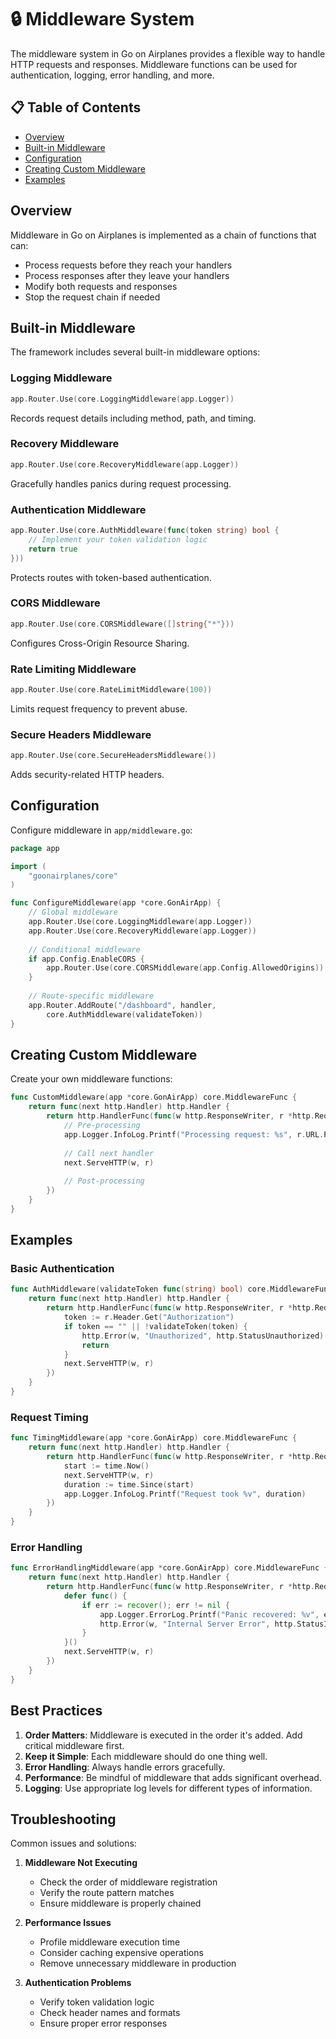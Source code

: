 # 🔒 Middleware System

The middleware system in Go on Airplanes provides a flexible way to handle HTTP requests and responses. Middleware functions can be used for authentication, logging, error handling, and more.

## 📋 Table of Contents

- [Overview](#overview)
- [Built-in Middleware](#built-in-middleware)
- [Configuration](#configuration)
- [Creating Custom Middleware](#creating-custom-middleware)
- [Examples](#examples)

## Overview

Middleware in Go on Airplanes is implemented as a chain of functions that can:
- Process requests before they reach your handlers
- Process responses after they leave your handlers
- Modify both requests and responses
- Stop the request chain if needed

## Built-in Middleware

The framework includes several built-in middleware options:

### Logging Middleware
```go
app.Router.Use(core.LoggingMiddleware(app.Logger))
```
Records request details including method, path, and timing.

### Recovery Middleware
```go
app.Router.Use(core.RecoveryMiddleware(app.Logger))
```
Gracefully handles panics during request processing.

### Authentication Middleware
```go
app.Router.Use(core.AuthMiddleware(func(token string) bool {
    // Implement your token validation logic
    return true
}))
```
Protects routes with token-based authentication.

### CORS Middleware
```go
app.Router.Use(core.CORSMiddleware([]string{"*"}))
```
Configures Cross-Origin Resource Sharing.

### Rate Limiting Middleware
```go
app.Router.Use(core.RateLimitMiddleware(100))
```
Limits request frequency to prevent abuse.

### Secure Headers Middleware
```go
app.Router.Use(core.SecureHeadersMiddleware())
```
Adds security-related HTTP headers.

## Configuration

Configure middleware in `app/middleware.go`:

```go
package app

import (
    "goonairplanes/core"
)

func ConfigureMiddleware(app *core.GonAirApp) {
    // Global middleware
    app.Router.Use(core.LoggingMiddleware(app.Logger))
    app.Router.Use(core.RecoveryMiddleware(app.Logger))
    
    // Conditional middleware
    if app.Config.EnableCORS {
        app.Router.Use(core.CORSMiddleware(app.Config.AllowedOrigins))
    }
    
    // Route-specific middleware
    app.Router.AddRoute("/dashboard", handler, 
        core.AuthMiddleware(validateToken))
}
```

## Creating Custom Middleware

Create your own middleware functions:

```go
func CustomMiddleware(app *core.GonAirApp) core.MiddlewareFunc {
    return func(next http.Handler) http.Handler {
        return http.HandlerFunc(func(w http.ResponseWriter, r *http.Request) {
            // Pre-processing
            app.Logger.InfoLog.Printf("Processing request: %s", r.URL.Path)
            
            // Call next handler
            next.ServeHTTP(w, r)
            
            // Post-processing
        })
    }
}
```

## Examples

### Basic Authentication
```go
func AuthMiddleware(validateToken func(string) bool) core.MiddlewareFunc {
    return func(next http.Handler) http.Handler {
        return http.HandlerFunc(func(w http.ResponseWriter, r *http.Request) {
            token := r.Header.Get("Authorization")
            if token == "" || !validateToken(token) {
                http.Error(w, "Unauthorized", http.StatusUnauthorized)
                return
            }
            next.ServeHTTP(w, r)
        })
    }
}
```

### Request Timing
```go
func TimingMiddleware(app *core.GonAirApp) core.MiddlewareFunc {
    return func(next http.Handler) http.Handler {
        return http.HandlerFunc(func(w http.ResponseWriter, r *http.Request) {
            start := time.Now()
            next.ServeHTTP(w, r)
            duration := time.Since(start)
            app.Logger.InfoLog.Printf("Request took %v", duration)
        })
    }
}
```

### Error Handling
```go
func ErrorHandlingMiddleware(app *core.GonAirApp) core.MiddlewareFunc {
    return func(next http.Handler) http.Handler {
        return http.HandlerFunc(func(w http.ResponseWriter, r *http.Request) {
            defer func() {
                if err := recover(); err != nil {
                    app.Logger.ErrorLog.Printf("Panic recovered: %v", err)
                    http.Error(w, "Internal Server Error", http.StatusInternalServerError)
                }
            }()
            next.ServeHTTP(w, r)
        })
    }
}
```

## Best Practices

1. **Order Matters**: Middleware is executed in the order it's added. Add critical middleware first.
2. **Keep it Simple**: Each middleware should do one thing well.
3. **Error Handling**: Always handle errors gracefully.
4. **Performance**: Be mindful of middleware that adds significant overhead.
5. **Logging**: Use appropriate log levels for different types of information.

## Troubleshooting

Common issues and solutions:

1. **Middleware Not Executing**
   - Check the order of middleware registration
   - Verify the route pattern matches
   - Ensure middleware is properly chained

2. **Performance Issues**
   - Profile middleware execution time
   - Consider caching expensive operations
   - Remove unnecessary middleware in production

3. **Authentication Problems**
   - Verify token validation logic
   - Check header names and formats
   - Ensure proper error responses 
